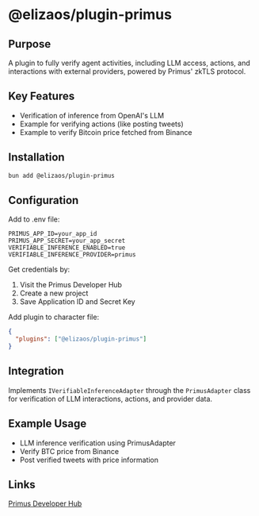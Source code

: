 # @elizaos/plugin-primus

## Purpose

A plugin to fully verify agent activities, including LLM access, actions, and interactions with external providers, powered by Primus' zkTLS protocol.

## Key Features

- Verification of inference from OpenAI's LLM
- Example for verifying actions (like posting tweets)
- Example to verify Bitcoin price fetched from Binance

## Installation

```bash
bun add @elizaos/plugin-primus
```

## Configuration

Add to .env file:

```
PRIMUS_APP_ID=your_app_id
PRIMUS_APP_SECRET=your_app_secret
VERIFIABLE_INFERENCE_ENABLED=true
VERIFIABLE_INFERENCE_PROVIDER=primus
```

Get credentials by:

1. Visit the Primus Developer Hub
2. Create a new project
3. Save Application ID and Secret Key

Add plugin to character file:

```json
{
  "plugins": ["@elizaos/plugin-primus"]
}
```

## Integration

Implements `IVerifiableInferenceAdapter` through the `PrimusAdapter` class for verification of LLM interactions, actions, and provider data.

## Example Usage

- LLM inference verification using PrimusAdapter
- Verify BTC price from Binance
- Post verified tweets with price information

## Links

[Primus Developer Hub](https://dev.primuslabs.xyz/)
